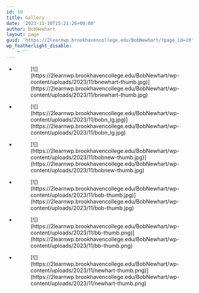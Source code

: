 ```yaml
---
id: 19
title: Gallery
date: '2023-11-10T15:21:26+00:00'
author: BobNewhart
layout: page
guid: 'https://2learnwp.brookhavencollege.edu/BobNewhart/?page_id=19'
wp_featherlight_disable:
    - ''
---
```


- <figure>[![](https://2learnwp.brookhavencollege.edu/BobNewhart/wp-content/uploads/2023/11/bnewhart-thumb.jpg)](https://2learnwp.brookhavencollege.edu/BobNewhart/wp-content/uploads/2023/11/bnewhart-thumb.jpg)</figure>
- <figure>[![](https://2learnwp.brookhavencollege.edu/BobNewhart/wp-content/uploads/2023/11/bobn_lg.jpg)](https://2learnwp.brookhavencollege.edu/BobNewhart/wp-content/uploads/2023/11/bobn_lg.jpg)</figure>
- <figure>[![](https://2learnwp.brookhavencollege.edu/BobNewhart/wp-content/uploads/2023/11/bobnew-thumb.jpg)](https://2learnwp.brookhavencollege.edu/BobNewhart/wp-content/uploads/2023/11/bobnew-thumb.jpg)</figure>
- <figure>[![](https://2learnwp.brookhavencollege.edu/BobNewhart/wp-content/uploads/2023/11/bob-thumb.jpg)](https://2learnwp.brookhavencollege.edu/BobNewhart/wp-content/uploads/2023/11/bob-thumb.jpg)</figure>
- <figure>[![](https://2learnwp.brookhavencollege.edu/BobNewhart/wp-content/uploads/2023/11/bb-thumb.png)](https://2learnwp.brookhavencollege.edu/BobNewhart/wp-content/uploads/2023/11/bb-thumb.png)</figure>
- <figure>[![](https://2learnwp.brookhavencollege.edu/BobNewhart/wp-content/uploads/2023/11/newhart-thumb.png)](https://2learnwp.brookhavencollege.edu/BobNewhart/wp-content/uploads/2023/11/newhart-thumb.png)</figure>
